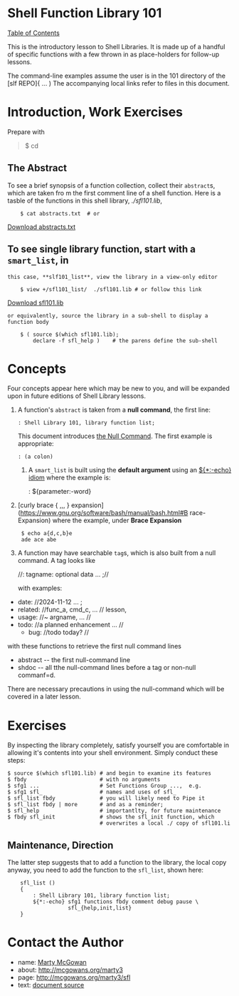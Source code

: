 

# Shell Function Library 101

[Table of Contents](../index.md)

This is the introductory lesson to Shell Libraries.  It is made up of
a handful of specific functions with a few thrown in as place-holders
for follow-up lessons.

The command-line examples assume the user is in the 101 directory of the [slf REPO]{ ... ) 
The accompanying local links refer to files in this document.

# Introduction,  Work Exercises

Prepare with

> $ cd 


## The Abstract 

To see a brief synopsis of a function collection, collect their ``abstract``s,
which are taken fro m the first comment line of a shell function.
Here is a tasble of the functions in this shell library, *./sfl101.lib*,

        $ cat abstracts.txt  # or

   <a href="./abstracts.txt" download="abstracts.txt">Download abstracts.txt</a>
   
## To see single library function, start with a ``smart_list``, in
    this case, **slf101_list**, view the library in a view-only editor

        $ view +/sfl101_list/  ./sfl101.lib # or follow this link
		
   <a href="./sfl101.lib" download="sfl101.lib">Download sfl101.lib</a>
   
    or equivalently, source the library in a sub-shell to display a function body

        $ ( source $(which sfl101.lib); 
            declare -f sfl_help )    # the parens define the sub-shell


# Concepts

Four concepts appear here which may be new to you, and will be
expanded upon in future editions of Shell Library lessons.

1. A function's ``abstract`` is taken from a **null command**,  the first line:

       : Shell Library 101, library function list;

    This document introduces [the Null Command](https://www.gnu.org/software/bash/manual/html_node/Bourne-Shell-Builtins.html).   The first example is appropriate:
	
       : (a colon)
	   
	   
   1. A ``smart_list`` is built using the **default argument** using an [${*:-echo} idiom](https://www.gnu.org/software/bash/manual/bash.html#Shell-Parameter-Expansion)   where the example is:

        : ${parameter:-word}
        
1. [curly brace { ,,, } expansion](https://www.gnu.org/software/bash/manual/bash.html#B
race-Expansion)  where the example, under **Brace Expansion**

        $ echo a{d,c,b}e
        ade ace abe




1. A function may have searchable ``tag``s,  which is also built from a null command.
   A tag looks like
   
   //: tagname: optional data ... ;//
   
   with examples:


+ date: //2024-11-12 ... ;
+ related: //func_a, cmd_c, ... // lesson, 
+ usage:  //~ argname, ... //
+ todo:  //a planned enhancement ... //
  + bug:  //todo today? //

with these functions to retrieve the first null command lines

+ abstract -- the first null-command line
+ shdoc -- all tthe null-command lines before a tag or non-null commanf=d.

There are necessary precautions in using the null-command which will
be covered in a later lesson.

# Exercises

By inspecting the library completely, satisfy yourself you are
comfortable in allowing it's contents into your shell environment.
Simply conduct these steps:

	$ source $(which sfl101.lib) # and begin to examine its features
    $ fbdy                       # with no arguments
	$ sfg1 ...                   # Set Functions Group ...,  e.g.
	$ sfg1 sfl_                  # names and uses of sfl_
	$ sfl_list fbdy              # you will likely need to Pipe it
	$ sfl_list fbdy | more       # and as a reminder;
	$ sfl_help                   # importantlty, for future maintenance
	$ fbdy sfl_init              # shows the sfl_init function, which
		                         # overwrites a local ./ copy of sfl101.li

## Maintenance, Direction

The latter step suggests that to add a function to the library, the
local copy anyway, you need to add the function to the `sfl_list`,
shown here:

```
    sfl_list () 
    { 
        : Shell Library 101, library function list;
        ${*:-echo} sfg1 functions fbdy comment debug pause \
                   sfl_{help,init,list}
    }
```
# Contact the Author
        
+ name:  [Marty McGowan](mailto:martymcgowan@alum.mit.edu?subject=Subject%20Function%20Libraries)
+ about: http://mcgowans.org/marty3
+ page:  http://mcgowans.org/marty3/sfl
+ text: <a href="./index.md" download="index.md">document source</a>







